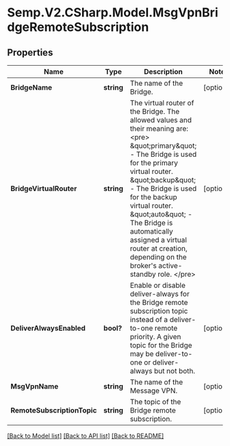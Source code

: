 # Semp.V2.CSharp.Model.MsgVpnBridgeRemoteSubscription
## Properties

Name | Type | Description | Notes
------------ | ------------- | ------------- | -------------
**BridgeName** | **string** | The name of the Bridge. | [optional] 
**BridgeVirtualRouter** | **string** | The virtual router of the Bridge. The allowed values and their meaning are:  &lt;pre&gt; \&quot;primary\&quot; - The Bridge is used for the primary virtual router. \&quot;backup\&quot; - The Bridge is used for the backup virtual router. \&quot;auto\&quot; - The Bridge is automatically assigned a virtual router at creation, depending on the broker&#x27;s active-standby role. &lt;/pre&gt;  | [optional] 
**DeliverAlwaysEnabled** | **bool?** | Enable or disable deliver-always for the Bridge remote subscription topic instead of a deliver-to-one remote priority. A given topic for the Bridge may be deliver-to-one or deliver-always but not both. | [optional] 
**MsgVpnName** | **string** | The name of the Message VPN. | [optional] 
**RemoteSubscriptionTopic** | **string** | The topic of the Bridge remote subscription. | [optional] 

[[Back to Model list]](../README.md#documentation-for-models) [[Back to API list]](../README.md#documentation-for-api-endpoints) [[Back to README]](../README.md)


